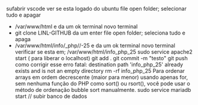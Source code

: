 sufabrir vscode
ver se esta logado do ubuntu
file open folder; selecionar tudo e apagar 
- /var/www/html e da um ok
terminal novo terminal 
- git clone LINL-GITHUB da um enter
file open folder; seleciona tudo e apaga 
- /var/www/html/info/_php//-25 e da um ok
terminal novo terminal
verificar se esta em; /var/www/html/info_php_25
sudo service apache2 start ( para liberar o localhost)
git add .
git commit -m "testo" 
git push
como corrigir esse erro fatal: destination path 'info_php_25' already exists and is not an empty directory
rm -rf info_php_25
Para ordenar arrays em ordem decrescente (maior para menor) usando apenas for, sem nenhuma função do PHP como sort() ou rsort(), você pode usar o método de ordenação bubble sort manualmente.
sudo service mariadb start // subir banco de dados
